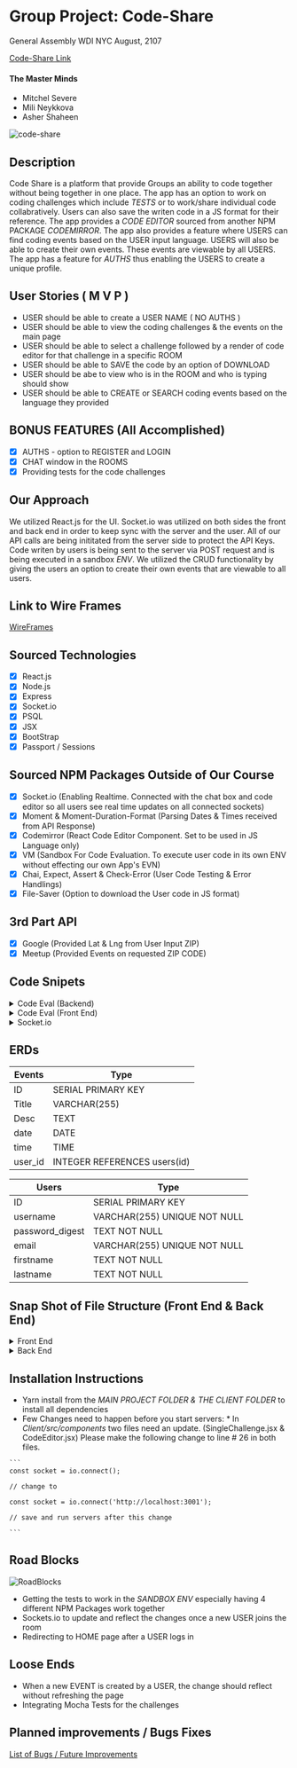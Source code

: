 # Group Project: Code-Share

General Assembly WDI NYC
August, 2107

[Code-Share Link](https://mysterious-anchorage-20913.herokuapp.com/)

#### The Master Minds
- Mitchel Severe 
- Mili Neykkova
- Asher Shaheen

![code-share](https://thumbs.gfycat.com/DirtyPlasticAndeancat-max-1mb.gif)

## Description 
Code Share is a platform that provide Groups an ability to code together without being together in one place. The app has an option to work on coding challenges which include _TESTS_ or to work/share individual code collabratively. Users can also save the writen code in a JS format for their reference. The app provides a _CODE EDITOR_ sourced from another NPM PACKAGE _CODEMIRROR_. The app also provides a feature where USERS can find coding events based on the USER input language. USERS will also be able to create their own events. These events are viewable by all USERS. The app has a feature for _AUTHS_ thus enabling the USERS to create a unique profile.

## User Stories ( M V P )
  *  USER should be able to create a USER NAME ( NO AUTHS )
  *  USER should be able to view the coding challenges & the events on the main page
  *  USER should be able to select a challenge followed by a render of code editor for that challenge in a specific ROOM
  *  USER should be able to SAVE the code by an option of DOWNLOAD
  *  USER should be abe to view who is in the ROOM and who is typing should show
  *  USER should be able to CREATE or SEARCH coding events based on the language they provided

## BONUS FEATURES (All Accomplished)
  - [x] AUTHS - option to REGISTER and LOGIN
  - [x] CHAT window in the ROOMS 
  - [x] Providing tests for the code challenges 

## Our Approach
We utilized React.js for the UI. Socket.io was utilized on both sides the front and back end in order to keep sync with the server and the user. All of our API calls are being inititated from the server side to protect the API Keys. Code writen by users is being sent to the server via POST request and is being executed in a sandbox _ENV_. We utilized the CRUD functionality by giving the users an option to create their own events that are viewable to all users.  

## Link to Wire Frames
[WireFrames](https://github.com/Asher978/code_share/blob/master/wireframe.md)

## Sourced Technologies                  
- [x] React.js
- [x] Node.js
- [x] Express
- [x] Socket.io
- [x] PSQL
- [x] JSX
- [x] BootStrap
- [x] Passport / Sessions

## Sourced NPM Packages Outside of Our Course
- [x] Socket.io (Enabling Realtime. Connected with the chat box and code editor so all users see real time updates on all connected sockets)
- [x] Moment & Moment-Duration-Format (Parsing Dates & Times received from API Response)
- [x] Codemirror (React Code Editor Component. Set to be used in JS Language only)
- [x] VM (Sandbox For Code Evaluation. To execute user code in its own ENV without effecting our own App's EVN)
- [x] Chai, Expect, Assert & Check-Error (User Code Testing & Error Handlings)
- [x] File-Saver (Option to download the User code in JS format)

## 3rd Part API
- [x] Google (Provided Lat & Lng from User Input ZIP)
- [x] Meetup (Provided Events on requested ZIP CODE)

## Code Snipets

<details>
<summary>Code Eval (Backend)</summary>

```
const vm = require('vm');
const assert = require('assert');
const expect = require('chai').expect;
const chai = require('chai');
const checkError = require('check-error');

// evaluation of code with challenges and testing
let codeEval = (req, res, next) => {
    let result;
    let code = req.body.code;

    const sandbox = { assert: assert, expect: expect, checkError: checkError, chai: chai };
    vm.createContext(sandbox);
    try {
        result = vm.runInContext(code, sandbox);
        res.locals.ref = result;  
    } catch (e) {
        result = checkError.getMessage(e);
        res.locals.ref = result;
    }
    next();
}

```
</details>

<details>
<summary>Code Eval (Front End)</summary>

```
// evaluating the code from the editor and setting state of the result
  handleExecuteCode = (code, test) => {
    if(code + test) {
      axios.post('/code', {
        code: code + test,
      }).then(res => {
        let obj = res.data.data;
        console.log('frontend received--->', obj)
        if (obj.__flags) {
          this.setState({ codeResult: 'Nice Work! Test Passed!', alert: 'success' })
        } else {
          this.setState({ codeResult: 'Error: ' + res.data.data, 'alert': 'danger' })
        }
        socket.emit('test check', this.state.codeResult);
      }).catch(err => console.log(err));
    }    
  }
```
</details>


<details>
<summary>Socket.io</summary>

```
FRONT END
componentWillMount() {
    this.props.user ? 
      socket.emit('user join', this.props.user) : 
    console.log('Null user');
  }

  componentDidMount() {
    socket.on('user join', this.handleUsers);
    socket.on('message', this.handleRecievedMessage);
    socket.on('code', this.handleCodeFromSockets);
    socket.on('checked', this.codeResultCheck);
  //   socket.on('leave', this.handleLeaveUser);
  }

  handleUsers = (users) => {
    this.setState({users: users}); 
  }

  handleCodeFromSockets = (code) => {
    this.setState({code: code});
  }

  codeResultCheck = (result) => {
    this.setState({codeResult: result});
  }

  handleUpdateCodeState = (text) => {
    socket.emit('coding', text);
    this.setState({code: text});
  }

  handleRecievedMessage = (message) => {
    let messages = this.state.messages;
    messages.push(message);
    this.setState({messages: messages});
  }

  handleMessageSubmit = (message) => {
    socket.emit('send message', message);
  }

  BACK END
  io.on('connection', (socket) => {
  console.log('A new connection', socket.id);

  socket.on('send message', (message) => {
    messages.push(message);
    io.emit('message', {
      user: message.user,
      text: message.text,
    });
  });

  socket.on('user join', (user) => {
    if (users.indexOf(user) === -1) {
      users.push(user);
      console.log(users);
    } else console.log('already exist');  
    io.emit('user join', users);
  });

  socket.on('coding', (code) => {
    socket.broadcast.emit('code', code);
  });

  socket.on('test check', (result) => {
    io.emit('checked', result);
  });
});
```
</details>

## ERDs

Events  |  Type  |
---  |  ---  |
ID  |  SERIAL PRIMARY KEY
Title  |  VARCHAR(255)
Desc  |  TEXT
date  |  DATE
time  |  TIME
user_id  |  INTEGER REFERENCES users(id)

Users  |  Type  | 
---  |  ---  |
ID  |  SERIAL PRIMARY KEY
username  |  VARCHAR(255) UNIQUE NOT NULL
password_digest  |  TEXT NOT NULL
email  |  VARCHAR(255) UNIQUE NOT NULL
firstname  |  TEXT NOT NULL
lastname  |  TEXT NOT NULL

## Snap Shot of File Structure (Front End & Back End)
<details>
<summary>Front End</summary>

```
|_ client
    |_ node_modules
    |_ public
    |_ src
        |_ challenges (JS file containing an array of challenges)
        |_ components
        |    |_ ApiEventList.jsx
        |    |_ ChallengesList.jsx
        |    |_ Chat.jsx
        |    |_ CodeEditor.jsx
        |    |_ EventAddForm.jsx
        |    |_ EventList.jsx
        |    |_ Footer.jsx
        |    |_ Home.jsx
        |    |_ Login.jsx
        |    |_ MainNav.jsx
        |    |_ NotLoggedNav.jsx
        |    |_ Register.jsx
        |    |_ SingleChallenge.jsx
        |__ App.js
        |__ App.css
        |__ index.js
        |__ index.css
```
</details>
<details>
<summary>Back End</summary>


```
|_ controllers
|  |_ events-controller.js
|  |_ users-controller.js
|
|_ db
|  |_ migrations
|  |  |_ migration-082117.sql
|  |_ config.js
|
|_ models
|  |_ events.js
|  |_ user.js
|
|_ routes
|  |_ auth-routes.js
|  |_ code-routes.js
|  |_ event-routes.js
|  |_ meetup-routes.js
|  |_ user-routes.js
|
|_ services
|  |_ auth
|  |  |_ auth-helpers.js
|  |  |_ local.js
|  |  |_ passport.js
|  |
|  |_ code
|  |  |_ code-helper.js
|  |
|  |_ meetup
|    |_ meetup-helper
|
|_ app.js

```

</details>

## Installation Instructions
  *  Yarn install from the _MAIN PROJECT FOLDER & THE CLIENT FOLDER_ to install all dependencies
  *  Few Changes need to happen before you start servers:
    *  In _Client/src/components_ two files need an update. (SingleChallenge.jsx & CodeEditor.jsx) Please make the following change to line # 26 in both files.  

    ```
    const socket = io.connect();

    // change to 

    const socket = io.connect('http://localhost:3001');

    // save and run servers after this change
    
    ```

## Road Blocks

![RoadBlocks](http://apps.frontline.org/police-stops/img/indianapolis.gif)

  *  Getting the tests to work in the _SANDBOX ENV_ especially having 4 different NPM Packages work together
  *  Sockets.io to update and reflect the changes once a new USER joins the room
  *  Redirecting to HOME page after a USER logs in

## Loose Ends
  *  When a new EVENT is created by a USER, the change should reflect without refreshing the page
  *  Integrating Mocha Tests for the challenges

## Planned improvements / Bugs Fixes

[List of Bugs / Future Improvements](https://github.com/Asher978/code_share/projects/2)

   